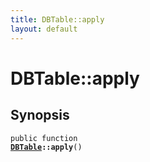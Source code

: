 ```yaml
---
title: DBTable::apply
layout: default
---
```


# DBTable::apply

## Synopsis

<code>public function <b><a href="DBTable">DBTable</a>::apply</b>()</code>


